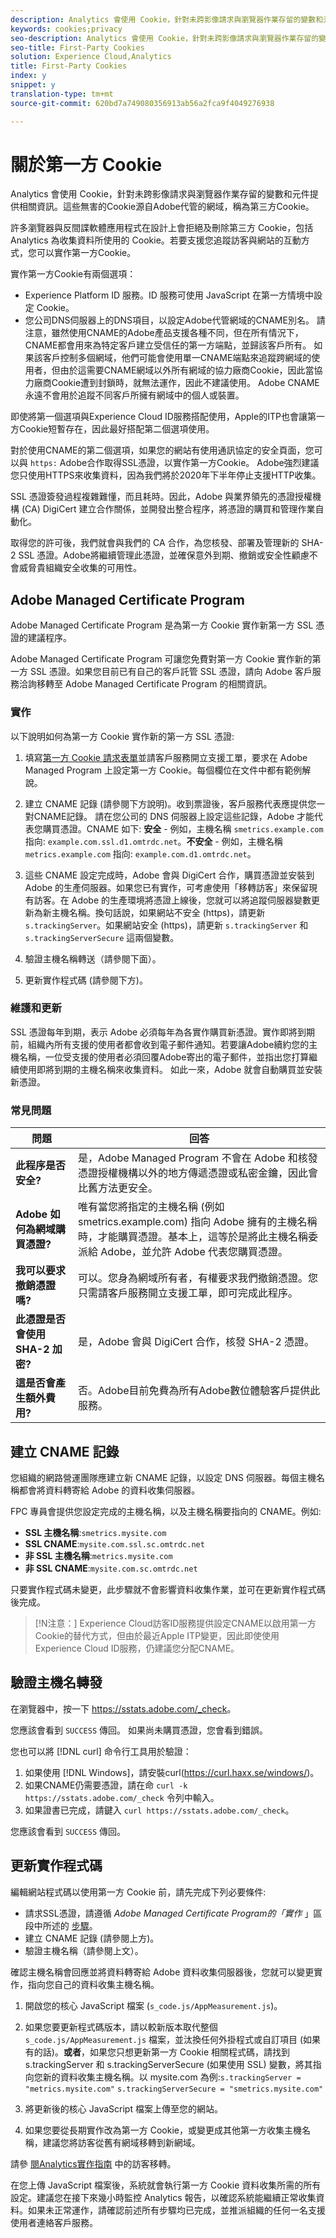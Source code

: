 ```yaml
---
description: Analytics 會使用 Cookie，針對未跨影像請求與瀏覽器作業存留的變數和元件提供相關資訊。
keywords: cookies;privacy
seo-description: Analytics 會使用 Cookie，針對未跨影像請求與瀏覽器作業存留的變數和元件提供相關資訊。
seo-title: First-Party Cookies
solution: Experience Cloud,Analytics
title: First-Party Cookies
index: y
snippet: y
translation-type: tm+mt
source-git-commit: 620bd7a749080356913ab56a2fca9f4049276938

---
```



# 關於第一方 Cookie

Analytics 會使用 Cookie，針對未跨影像請求與瀏覽器作業存留的變數和元件提供相關資訊。這些無害的Cookie源自Adobe代管的網域，稱為第三方Cookie。

許多瀏覽器與反間諜軟體應用程式在設計上會拒絕及刪除第三方 Cookie，包括 Analytics 為收集資料所使用的 Cookie。若要支援您追蹤訪客與網站的互動方式，您可以實作第一方Cookie。

實作第一方Cookie有兩個選項：

* Experience Platform ID 服務。ID 服務可使用 JavaScript 在第一方情境中設定 Cookie。
* 您公司DNS伺服器上的DNS項目，以設定Adobe代管網域的CNAME別名。 請注意，雖然使用CNAME的Adobe產品支援各種不同，但在所有情況下，CNAME都會用來為特定客戶建立受信任的第一方端點，並歸該客戶所有。 如果該客戶控制多個網域，他們可能會使用單一CNAME端點來追蹤跨網域的使用者，但由於這需要CNAME網域以外所有網域的協力廠商Cookie，因此當協力廠商Cookie遭到封鎖時，就無法運作，因此不建議使用。 Adobe CNAME永遠不會用於追蹤不同客戶所擁有網域中的個人或裝置。

即使將第一個選項與Experience Cloud ID服務搭配使用，Apple的ITP也會讓第一方Cookie短暫存在，因此最好搭配第二個選項使用。

對於使用CNAME的第二個選項，如果您的網站有使用通訊協定的安全頁面，您可以與 `https:` Adobe合作取得SSL憑證，以實作第一方Cookie。 Adobe強烈建議您只使用HTTPS來收集資料，因為我們將於2020年下半年停止支援HTTP收集。

SSL 憑證簽發過程複雜難懂，而且耗時。因此，Adobe 與業界領先的憑證授權機構 (CA) DigiCert 建立合作關係，並開發出整合程序，將憑證的購買和管理作業自動化。

取得您的許可後，我們就會與我們的 CA 合作，為您核發、部署及管理新的 SHA-2 SSL 憑證。Adobe將繼續管理此憑證，並確保意外到期、撤銷或安全性顧慮不會威脅貴組織安全收集的可用性。

## Adobe Managed Certificate Program

Adobe Managed Certificate Program 是為第一方 Cookie 實作新第一方 SSL 憑證的建議程序。

Adobe Managed Certificate Program 可讓您免費對第一方 Cookie 實作新的第一方 SSL 憑證。如果您目前已有自己的客戶託管 SSL 憑證，請向 Adobe 客戶服務洽詢移轉至 Adobe Managed Certificate Program 的相關資訊。

### 實作

以下說明如何為第一方 Cookie 實作新的第一方 SSL 憑證:

1. 填寫[第一方 Cookie 請求表單](/help/interface/cookies/assets/FPC_Request_Form.xlsx)並請客戶服務開立支援工單，要求在 Adobe Managed Program 上設定第一方 Cookie。每個欄位在文件中都有範例解說。

1. 建立 CNAME 記錄 (請參閱下方說明)。收到票證後，客戶服務代表應提供您一對CNAME記錄。 請在您公司的 DNS 伺服器上設定這些記錄，Adobe 才能代表您購買憑證。CNAME 如下: **安全** - 例如，主機名稱 `smetrics.example.com` 指向: `example.com.ssl.d1.omtrdc.net`。**不安全** - 例如，主機名稱 `metrics.example.com` 指向: `example.com.d1.omtrdc.net`。

1. 這些 CNAME 設定完成時，Adobe 會與 DigiCert 合作，購買憑證並安裝到 Adobe 的生產伺服器。如果您已有實作，可考慮使用「移轉訪客」來保留現有訪客。在 Adobe 的生產環境將憑證上線後，您就可以將追蹤伺服器變數更新為新主機名稱。換句話說，如果網站不安全 (https)，請更新 `s.trackingServer`。如果網站安全 (https)，請更新 `s.trackingServer` 和 `s.trackingServerSecure` 這兩個變數。

1. 驗證主機名稱轉送（請參閱下面）。

1. 更新實作程式碼 (請參閱下方)。

### 維護和更新

SSL 憑證每年到期，表示 Adobe 必須每年為各實作購買新憑證。實作即將到期前，組織內所有支援的使用者都會收到電子郵件通知。若要讓Adobe續約您的主機名稱，一位受支援的使用者必須回覆Adobe寄出的電子郵件，並指出您打算繼續使用即將到期的主機名稱來收集資料。 如此一來，Adobe 就會自動購買並安裝新憑證。

### 常見問題

| 問題 | 回答 |
|---|---|
| **此程序是否安全?** | 是，Adobe Managed Program 不會在 Adobe 和核發憑證授權機構以外的地方傳遞憑證或私密金鑰，因此會比舊方法更安全。 |
| **Adobe 如何為網域購買憑證?** | 唯有當您將指定的主機名稱 (例如 smetrics.example.com) 指向 Adobe 擁有的主機名稱時，才能購買憑證。基本上，這等於是將此主機名稱委派給 Adobe，並允許 Adobe 代表您購買憑證。 |
| **我可以要求撤銷憑證嗎?** | 可以。您身為網域所有者，有權要求我們撤銷憑證。您只需請客戶服務開立支援工單，即可完成此程序。 |
| **此憑證是否會使用 SHA-2 加密?** | 是，Adobe 會與 DigiCert 合作，核發 SHA-2 憑證。 |
| **這是否會產生額外費用?** | 否。Adobe目前免費為所有Adobe數位體驗客戶提供此服務。 |

## 建立 CNAME 記錄

您組織的網路營運團隊應建立新 CNAME 記錄，以設定 DNS 伺服器。每個主機名稱都會將資料轉寄給 Adobe 的資料收集伺服器。

FPC 專員會提供您設定完成的主機名稱，以及主機名稱要指向的 CNAME。例如:

* **SSL 主機名稱**:`smetrics.mysite.com`
* **SSL CNAME**:`mysite.com.ssl.sc.omtrdc.net`
* **非 SSL 主機名稱**:`metrics.mysite.com`
* **非 SSL CNAME**:`mysite.com.sc.omtrdc.net`

只要實作程式碼未變更，此步驟就不會影響資料收集作業，並可在更新實作程式碼後完成。

>[!N注意：] Experience Cloud訪客ID服務提供設定CNAME以啟用第一方Cookie的替代方式，但由於最近Apple ITP變更，因此即使使用Experience Cloud ID服務，仍建議您分配CNAME。

## 驗證主機名轉發

在瀏覽器中，按一下 <https://sstats.adobe.com/_check>。

您應該會看到 `SUCCESS` 傳回。 如果尚未購買憑證，您會看到錯誤。

您也可以將 [!DNL curl] 命令行工具用於驗證：

1. 如果使用 [!DNL Windows]，請安裝curl(<https://curl.haxx.se/windows/>)。
1. 如果CNAME仍需要憑證，請在命 `curl -k https://sstats.adobe.com/_check` 令列中輸入。
1. 如果證書已完成，請鍵入 `curl https://sstats.adobe.com/_check`。

您應該會看到 `SUCCESS` 傳回。

<!-- ## Ping the hostname

Ping the hostname to ensure correct forwarding. All hostnames must respond to a ping to prevent data loss.

After CNAME records are properly configured, and Adobe has confirmed installation of the certificate, open a command prompt and ping your hostname(s). Using `mysite.com` as an example: `ping metrics.mysite.com`

If everything is successfully set up, it will return something similar to the following:

```Pinging mysite.com.112.2o7.net [66.235.132.232] with 32 bytes of data:
Reply from 66.235.132.232: bytes=32 time=19ms TTL=246
Reply from 66.235.132.232: bytes=32 time=19ms TTL=246
Reply from 66.235.132.232: bytes=32 time=19ms TTL=246
Reply from 66.235.132.232: bytes=32 time=19ms TTL=246

Ping statistics for 66.235.132.232: Packets: Sent = 4, Received = 4, Lost = 0 (0% loss),
Approximate round trip times in milli-seconds: Minimum = 19ms, Maximum = 19ms, Average = 19ms
```

If the CNAME records are not correctly set up or not active, it will return the following:

`Ping request could not find the host. Please check the name and try again.`

>[!Note:] If you are using `https:// protocol`, ping will only respond after the upload date specified by the FPC specialist. In addition, be sure to ping the secure hostname and non-secure hostname to ensure that both are working correctly before updating your implementation. -->

## 更新實作程式碼

編輯網站程式碼以使用第一方 Cookie 前，請先完成下列必要條件:

* 請求SSL憑證，請遵循 *Adobe Managed Certificate Program的「實作* 」區段中所述的 [步驟](#adobe-managed-certificate-program)。
* 建立 CNAME 記錄 (請參閱上方)。
* 驗證主機名稱（請參閱上文）。

確認主機名稱會回應並將資料轉寄給 Adobe 資料收集伺服器後，您就可以變更實作，指向您自己的資料收集主機名稱。

1. 開啟您的核心 JavaScript 檔案 (`s_code.js/AppMeasurement.js`)。
1. 如果您要更新程式碼版本，請以較新版本取代整個 `s_code.js/AppMeasurement.js` 檔案，並汰換任何外掛程式或自訂項目 (如果有的話)。**或者**，如果您只想更新第一方 Cookie 相關程式碼，請找到 s.trackingServer 和 s.trackingServerSecure (如果使用 SSL) 變數，將其指向您新的資料收集主機名稱。以 mysite.com 為例:`s.trackingServer = "metrics.mysite.com"` `s.trackingServerSecure = "smetrics.mysite.com"`

1. 將更新後的核心 JavaScript 檔案上傳至您的網站。

1. 如果您要從長期實作改為第一方 Cookie，或變更成其他第一方收集主機名稱，建議您將訪客從舊有網域移轉到新網域。

請參 [閱Analytics實作指南](https://docs.adobe.com/help/en/analytics/implementation/javascript-implementation/visitor-migration.html) 中的訪客移轉。

在您上傳 JavaScript 檔案後，系統就會執行第一方 Cookie 資料收集所需的所有設定。建議您在接下來幾小時監控 Analytics 報告，以確認系統能繼續正常收集資料。如果未正常運作，請確認前述所有步驟均已完成，並推派組織的任何一名支援使用者連絡客戶服務。
